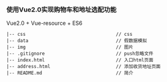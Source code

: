 ### 使用Vue2.0实现购物车和地址选配功能


Vue2.0 + Vue-resource + ES6



    |-- css                                 // css
    |-- data                                // 假数据模拟
    |-- img                                 // 图片
    |-- .gitignore                          // push忽略文件
    |-- index.html                          // 入口html页面
    |-- address.html                        // 添加收货地址页面
    |-- README.md                           // 简介
